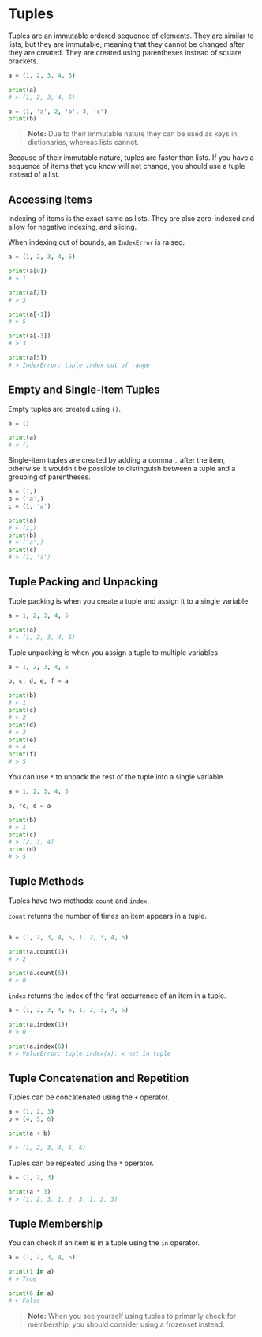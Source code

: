 # Tuples

Tuples are an immutable ordered sequence of elements. They are similar to lists, but they are immutable, meaning that
they cannot be changed after they are created. They are created using parentheses instead of square brackets.

```python
a = (1, 2, 3, 4, 5)

print(a)
# > (1, 2, 3, 4, 5)

b = (1, 'a', 2, 'b', 3, 'c')
print(b)
```

> **Note:** Due to their immutable nature they can be used as keys in dictionaries, whereas lists cannot.

Because of their immutable nature, tuples are faster than lists. If you have a sequence of items that you know will not
change, you should use a tuple instead of a list.

## Accessing Items

Indexing of items is the exact same as lists. They are also zero-indexed and allow for negative indexing, and slicing.

When indexing out of bounds, an `IndexError` is raised.

```python
a = (1, 2, 3, 4, 5)

print(a[0])
# > 1

print(a[2])
# > 3

print(a[-1])
# > 5

print(a[-3])
# > 3

print(a[5])
# > IndexError: tuple index out of range
```

## Empty and Single-Item Tuples

Empty tuples are created using `()`.

```python
a = ()

print(a)
# > ()
```

Single-item tuples are created by adding a comma `,` after the item, otherwise it wouldn't be possible to distinguish
between a tuple and a grouping of parentheses.

```python
a = (1,)
b = ('a',)
c = (1, 'a')

print(a)
# > (1,)
print(b)
# > ('a',)
print(c)
# > (1, 'a')
```

## Tuple Packing and Unpacking

Tuple packing is when you create a tuple and assign it to a single variable.

```python
a = 1, 2, 3, 4, 5

print(a)
# > (1, 2, 3, 4, 5)
```

Tuple unpacking is when you assign a tuple to multiple variables.

```python
a = 1, 2, 3, 4, 5

b, c, d, e, f = a

print(b)
# > 1
print(c)
# > 2
print(d)
# > 3
print(e)
# > 4
print(f)
# > 5
```

You can use `*` to unpack the rest of the tuple into a single variable.

```python
a = 1, 2, 3, 4, 5

b, *c, d = a

print(b)
# > 1
print(c)
# > [2, 3, 4]
print(d)
# > 5
```

## Tuple Methods

Tuples have two methods: `count` and `index`.

`count` returns the number of times an item appears in a tuple.

```python

a = (1, 2, 3, 4, 5, 1, 2, 3, 4, 5)

print(a.count(1))
# > 2

print(a.count(6))
# > 0
```

`index` returns the index of the first occurrence of an item in a tuple.

```python
a = (1, 2, 3, 4, 5, 1, 2, 3, 4, 5)

print(a.index(1))
# > 0

print(a.index(6))
# > ValueError: tuple.index(x): x not in tuple
```

## Tuple Concatenation and Repetition

Tuples can be concatenated using the `+` operator.

```python
a = (1, 2, 3)
b = (4, 5, 6)

print(a + b)

# > (1, 2, 3, 4, 5, 6)
```

Tuples can be repeated using the `*` operator.

```python
a = (1, 2, 3)

print(a * 3)
# > (1, 2, 3, 1, 2, 3, 1, 2, 3)
```

## Tuple Membership

You can check if an item is in a tuple using the `in` operator.

```python
a = (1, 2, 3, 4, 5)

print(1 in a)
# > True

print(6 in a)
# > False
```

> **Note:** When you see yourself using tuples to primarily check for membership, you should consider using a frozenset
> instead.
